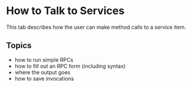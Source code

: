 How to Talk to Services
=======================

This tab describes how the user can make method calls to a service item.

Topics
------
* how to run simple RPCs
* how to fill out an RPC form (including syntax)
* where the output goes
* how to save invocations